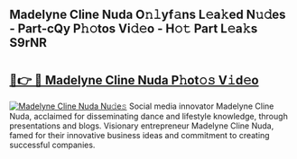 ## Madelyne Cline Nuda O𝚗𝚕yf𝚊ns L𝚎a𝚔ed N𝚞𝚍es - Part-cQy P𝚑𝚘tos Vi𝚍𝚎o - H𝚘𝚝 Part L𝚎a𝚔s S9rNR

# <h2><a href="http://kf62f4.oniu.top/?m=Madelyne+Cline+Nuda">🔗👉 🔴 Madelyne Cline Nuda P𝚑ot𝚘𝚜 V𝚒d𝚎o</a></h2>

[![Madelyne Cline Nuda Nu𝚍e𝚜](https://i.imgur.com/0qMVB7G.gif)](http://kf62f4.oniu.top/?m=Madelyne+Cline+Nuda)
Social media innovator Madelyne Cline Nuda, acclaimed for disseminating dance and lifestyle knowledge, through presentations and blogs. Visionary entrepreneur Madelyne Cline Nuda, famed for their innovative business ideas and commitment to creating successful companies.  
